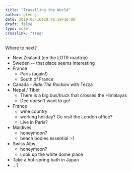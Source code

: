 ```yaml
---
title: "Travelling the World"
author: glennji
date: 2019-05-16T20:48:58+10:00
draft: false
type: note
crosslink: "true"
---
```

Where to next?
<ul>
 	<li>New Zealand (on the LOTR roadtrip)</li>
 	<li>Sweden -- that place seems interesting</li>
 	<li>France
<ul>
 	<li>Paris (again!)</li>
 	<li>South of France</li>
</ul>
</li>
 	<li>Canada - <em>Ride The Rockies</em> with Tezza</li>
 	<li>Nepal / Tibet
<ul>
 	<li>There is a big bus/truck that crosses the Himalayas</li>
 	<li>Dee doesn't want to go!</li>
</ul>
</li>
 	<li>France
<ul>
 	<li>wine country</li>
 	<li>working holiday? Go visit the London office?</li>
 	<li>Live in Paris?</li>
</ul>
</li>
 	<li>Maldives
<ul>
 	<li>honeymoon?</li>
 	<li>beach bodies essential :-)</li>
</ul>
</li>
 	<li>Swiss Alps
<ul>
 	<li>honeymoon?</li>
 	<li>Look up the white dome place</li>
</ul>
</li>
 	<li>Take a hot-spring bath in Japan</li>
 	<li>...?</li>
</ul>
